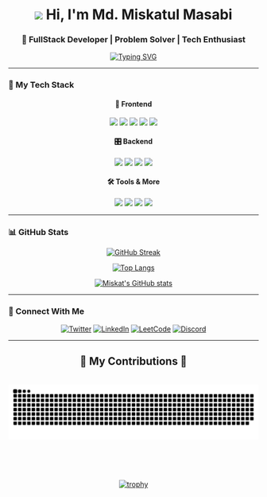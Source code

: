 <h1 align="center">
  <img src="https://media.giphy.com/media/hvRJCLFzcasrR4ia7z/giphy.gif" width="28"> 
  Hi, I'm Md. Miskatul Masabi
</h1>
<h3 align="center">🚀 FullStack Developer | Problem Solver | Tech Enthusiast</h3>

<p align="center">
  <a href="https://git.io/typing-svg">
    <img src="https://readme-typing-svg.demolab.com?font=Fira+Code&pause=1000&width=435&lines=%F0%9F%92%BB+FullStack+Developer;%F0%9F%A7%91%E2%80%8D%F0%9F%92%BB+Clean+Code+Advocate;%F0%9F%93%9A+Continuous+Learner;%F0%9F%92%AC+Open+for+Collaborations&center=true&vCenter=true&color=FF00FF&size=22" alt="Typing SVG" />
  </a>
</p>

---

### 🎨 My Tech Stack

<div align="center">

#### 🌈 Frontend
<img src="https://img.shields.io/badge/HTML5-%23E34F26.svg?style=for-the-badge&logo=html5&logoColor=white" height="30">
<img src="https://img.shields.io/badge/CSS3-%231572B6.svg?style=for-the-badge&logo=css3&logoColor=white" height="30">
<img src="https://img.shields.io/badge/JavaScript-%23F7DF1E.svg?style=for-the-badge&logo=javascript&logoColor=black" height="30">
<img src="https://img.shields.io/badge/React-%2361DAFB.svg?style=for-the-badge&logo=react&logoColor=black" height="30">
<img src="https://img.shields.io/badge/Tailwind_CSS-%2338B2AC.svg?style=for-the-badge&logo=tailwind-css&logoColor=white" height="30">

#### 🎛️ Backend
<img src="https://img.shields.io/badge/Java-%23007396.svg?style=for-the-badge&logo=java&logoColor=white" height="30">
<img src="https://img.shields.io/badge/Python-%233776AB.svg?style=for-the-badge&logo=python&logoColor=white" height="30">
<img src="https://img.shields.io/badge/MySQL-%234479A1.svg?style=for-the-badge&logo=mysql&logoColor=white" height="30">
<img src="https://img.shields.io/badge/PostgreSQL-%23336791.svg?style=for-the-badge&logo=postgresql&logoColor=white" height="30">

#### 🛠️ Tools & More
<img src="https://img.shields.io/badge/Figma-%23F24E1E.svg?style=for-the-badge&logo=figma&logoColor=white" height="30">
<img src="https://img.shields.io/badge/Adobe%20Photoshop-%2331A8FF.svg?style=for-the-badge&logo=adobe-photoshop&logoColor=white" height="30">
<img src="https://img.shields.io/badge/Flutter-%2302569B.svg?style=for-the-badge&logo=flutter&logoColor=white" height="30">
<img src="https://img.shields.io/badge/C-%23A8B9CC.svg?style=for-the-badge&logo=c&logoColor=black" height="30">

</div>

---

### 📊 GitHub Stats

<div align="center">
  
[![GitHub Streak](https://streak-stats.demolab.com?user=mmiskatul&theme=radical&hide_border=true&border_radius=10&mode=weekly)](https://git.io/streak-stats)

[![Top Langs](https://github-readme-stats.vercel.app/api/top-langs/?username=mmiskatul&layout=compact&theme=radical&hide_border=true&border_radius=10)](https://github.com/mmiskatul)

[![Miskat's GitHub stats](https://github-readme-stats.vercel.app/api?username=mmiskatul&show_icons=true&theme=radical&hide_border=true&border_radius=10&include_all_commits=true)](https://github.com/mmiskatul)

</div>

---

### 🌟 Connect With Me

<div align="center">
  
[![Twitter](https://img.shields.io/badge/Twitter-%231DA1F2.svg?style=for-the-badge&logo=Twitter&logoColor=white)](https://twitter.com/md_masabi)
[![LinkedIn](https://img.shields.io/badge/linkedin-%230077B5.svg?style=for-the-badge&logo=linkedin&logoColor=white)](https://linkedin.com/in/md-mishkatul-masabi-b55b76292)
[![LeetCode](https://img.shields.io/badge/LeetCode-%23FFA116.svg?style=for-the-badge&logo=LeetCode&logoColor=black)](https://www.leetcode.com/mmiskatul)
[![Discord](https://img.shields.io/badge/Discord-%235865F2.svg?style=for-the-badge&logo=discord&logoColor=white)](https://discord.gg/miskat4584)

</div>

---

<div align="center">
  <h2>🐍 My Contributions 🐍</h2>
  <br>
  <img alt="snake eating my contributions" src="https://raw.githubusercontent.com/Maidul02/Maidul02/output/github-contribution-grid-snake.svg" />
  
  <br/><br/><br/>
</div>


<div align="center">
  
[![trophy](https://github-profile-trophy.vercel.app/?username=mmiskatul&theme=radical&no-frame=true&row=1&margin-w=15&margin-h=15)](https://github.com/ryo-ma/github-profile-trophy)

</div>

